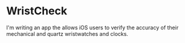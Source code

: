 # WristCheck
I'm writing an app the allows iOS users to verify the accuracy of their mechanical and quartz wristwatches and clocks.
